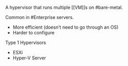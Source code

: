 A hypervisor that runs multiple [[VM]]s on #bare-metal.

Common in #Enterprise servers.
- More efficient (doesn't need to go through an OS)
- Harder to configure

Type 1 Hypervisors
- ESXi 
- Hyper-V Server